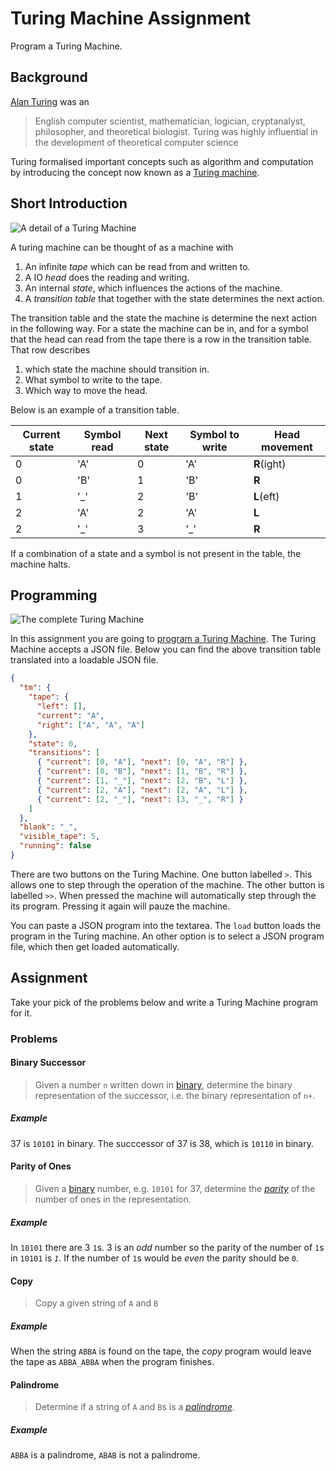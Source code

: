 # Turing Machine Assignment
Program a Turing Machine.

## Background
[Alan Turing][turing] was an

> English computer scientist, mathematician, logician, cryptanalyst, philosopher, and theoretical biologist.
> Turing was highly influential in the development of theoretical computer science

Turing formalised important concepts such as algorithm and computation by introducing the concept now known as a [Turing machine][machine].

## Short Introduction
![A detail of a Turing Machine](http://fifth-postulate.nl/turing-machine/image/tm_detail.png)

A turing machine can be thought of as a machine with

1. An infinite _tape_ which can be read from and written to.
2. A IO _head_ does the reading and writing.
3. An internal _state_, which influences the actions of the machine.
4. A _transition table_ that together with the state determines the next action.

The transition table and the state the machine is determine the next action in the following way.
For a state the machine can be in, and for a symbol that the head can read from the tape there is a row in the transition table.
That row describes 

1. which state the machine should transition in.
2. What symbol to write to the tape.
3. Which way to move the head.

Below is an example of a transition table.

| Current state | Symbol read | Next state | Symbol to write | Head movement |
|---------------|-------------|------------|-----------------|---------------|
| 0             | 'A'         | 0          | 'A'             | **R**(ight)   |
| 0             | 'B'         | 1          | 'B'             | **R**         |
| 1             | '_'         | 2          | 'B'             | **L**(eft)    |
| 2             | 'A'         | 2          | 'A'             | **L**         |
| 2             | '_'         | 3          | '_'             | **R**         |

If a combination of a state and a symbol is not present in the table, the machine halts.

## Programming
![The complete Turing Machine](http://fifth-postulate.nl/turing-machine/image/tm.png)

In this assignment you are going to [program a Turing Machine][program]. The Turing Machine accepts a JSON file. Below you can find the above transition table translated into a loadable JSON file.

```json
{
  "tm": {
    "tape": {
      "left": [],
      "current": "A",
      "right": ["A", "A", "A"]
    },
    "state": 0,
    "transitions": [
      { "current": [0, "A"], "next": [0, "A", "R"] },
      { "current": [0, "B"], "next": [1, "B", "R"] },
      { "current": [1, "_"], "next": [2, "B", "L"] },
      { "current": [2, "A"], "next": [2, "A", "L"] },
      { "current": [2, "_"], "next": [3, "_", "R"] }
    ]
  },
  "blank": "_",
  "visible_tape": 5,
  "running": false
}
```

There are two buttons on the Turing Machine. One button labelled `>`. This allows one to step through the operation of the machine.
The other button is labelled `>>`. When pressed the machine will automatically step through the its program. Pressing it again will pauze the machine.

You can paste a JSON program into the textarea. The `load` button loads the program in the Turing machine. An other option is to select a JSON program file, which then get loaded automatically.

## Assignment
Take your pick of the problems below and write a Turing Machine program for it.

### Problems
#### Binary Successor
> Given a number `n` written down in [binary][], determine the binary representation of the successor, i.e. the binary representation of `n+`.

##### Example
37 is `10101` in binary. The succcessor of 37 is 38, which is `10110` in binary.

#### Parity of Ones
> Given a [binary][] number, e.g. `10101` for 37, determine the [*parity*][parity] of the number of ones in the representation.

##### Example
In `10101` there are 3 `1`s. 3 is an *odd* number so the parity of the number of `1`s in `10101` is *`1`*. If the number of `1`s would be *even* the parity should be `0`.

#### Copy
> Copy a given string of `A` and `B`

##### Example
When the string `ABBA` is found on the tape, the *copy* program would leave the tape as `ABBA_ABBA` when the program finishes.

#### Palindrome
> Determine if a string of `A` and `B`s is a [*palindrome*][palindrome].

##### Example
`ABBA` is a palindrome, `ABAB` is not a palindrome.

[turing]: https://en.wikipedia.org/wiki/Alan_Turing
[machine]: https://en.wikipedia.org/wiki/Turing_machine
[program]: http://fifth-postulate.nl/turing-machine/
[binary]: https://en.wikipedia.org/wiki/Binary_number
[parity]: https://en.wikipedia.org/wiki/Parity_(mathematics)
[palindrome]: https://en.wikipedia.org/wiki/Palindrome

